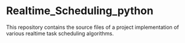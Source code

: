 # Realtime_Scheduling_python

This repository contains the source files of a project implementation of various realtime task scheduling algorithms.
